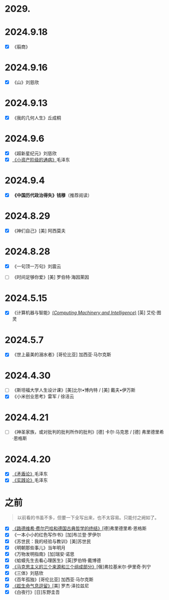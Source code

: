 <!--
    - [x] 《》
-->

# 2029.

# 2024.9.18
- [x] 《翦商》

# 2024.9.16
- [x] 《山》刘慈欣

# 2024.9.13
- [x] 《我的几何人生》丘成桐

# 2024.9.6
- [x] 《超新星纪元》刘慈欣
- [x] [《小资产阶级的通病》](https://www.marxists.org/chinese/maozedong/1968/5-138.htm)毛泽东

# 2024.9.4
- [x] **《中国历代政治得失》钱穆**（推荐阅读）

# 2024.8.29
- [x] 《神们自己》[美] 阿西莫夫

# 2024.8.28
- [x] 《一句顶一万句》刘震云
- [ ] 《时间足够你爱》[美] 罗伯特·海因莱因


# 2024.5.15
- [x] 《计算机器与智能》[(*Computing Machinery and Intelligence*)](https://redirect.cs.umbc.edu/courses/471/papers/turing.pdf) [英] 艾伦·图灵

# 2024.5.7
- [x] 《世上最美的溺水者》[哥伦比亚] 加西亚·马尔克斯

# 2024.4.30
- [ ] 《斯坦福大学人生设计课》[美]比尔•博内特 / [美] 戴夫•伊万斯
- [x] 《小米创业思考》雷军 / 徐洁云

# 2024.4.21
- [ ] 《神圣家族，或对批判的批判所作的批判》[德] 卡尔·马克思 / [德] 弗里德里希·恩格斯

# 2024.4.20
- [x] [《矛盾论》](https://www.marxists.org/chinese/maozedong/marxist.org-chinese-mao-193708.htm)毛泽东
- [x] [《实践论》](https://www.marxists.org/chinese/maozedong/marxist.org-chinese-mao-193707.htm)毛泽东

# 之前

> 以前看的书虽不多，但要一下全写出来，也不太容易。只能付之阙如了。

- [x] [《路德维希·费尔巴哈和德国古典哲学的终结》](https://www.marxists.org/chinese/engels/marxist.org-chinese-engels-1888.htm)[德]弗里德里希·恩格斯
- [x] 《一本小小的红色写作书》[加]布兰登·罗伊尔
- [x] 《苏世民：我的经验与教训》[美]苏世民
- [x] 《明朝那些事儿》当年明月
- [x] 《万物发明指南》[加]瑞安·诺思
- [x] 《蛤蟆先生去看心理医生》[英]罗伯特·戴博德
- [x] [《马克思主义的三个来源和三个组成部分》](https://www.marxists.org/chinese/lenin/12.htm)[俄]弗拉基米尔·伊里奇·列宁
- [x] 《三体》刘慈欣
- [x] 《百年孤独》[哥伦比亚] 加西亚·马尔克斯
- [x] [《趁生命气息逗留》](Essay/TheLastDefenderOfCamelot.md)[美] 罗杰·泽拉兹尼
- [x] 《白夜行》[日]东野圭吾